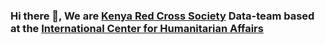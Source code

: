 ### Hi there 👋, We are <a href="https://github.com/Kenya-Red-Cross"> Kenya Red Cross Society</a> Data-team based at the <a href="http://icha.net"> International Center for Humanitarian Affairs</a>

<!--
**ICHAdatateam/ICHAdatateam** is a ✨ _special_ ✨ repository because its `README.md` (this file) appears on your GitHub profile.

Here are some ideas to get you started:

- 🔭 I’m currently working on ...
- 🌱 I’m currently learning ...
- 👯 I’m looking to collaborate on ...
- 🤔 I’m looking for help with ...
- 💬 Ask me about ...
- 📫 How to reach me: ...
- 😄 Pronouns: ...
- ⚡ Fun fact: ...
-->
